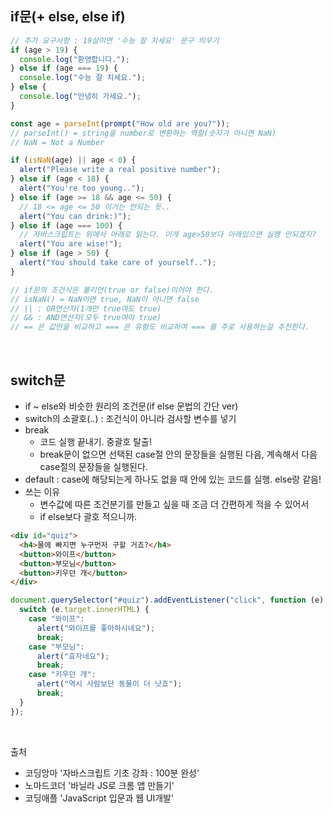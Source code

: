 ## if문(+ else, else if)

```javascript
// 추가 요구사항 : 19살이면 '수능 잘 치세요' 문구 띄우기
if (age > 19) {
  console.log("환영합니다.");
} else if (age === 19) {
  console.log("수능 잘 치세요.");
} else {
  console.log("안녕히 가세요.");
}
```

```jsx
const age = parseInt(prompt("How old are you?"));
// parseInt() = string을 number로 변환하는 역할(숫자가 아니면 NaN)
// NaN = Not a Number

if (isNaN(age) || age < 0) {
  alert("Please write a real positive number");
} else if (age < 18) {
  alert("You're too young..");
} else if (age >= 18 && age <= 50) {
  // 18 <= age <= 50 이거는 안되는 듯..
  alert("You can drink:)");
} else if (age === 100) {
  // 자바스크립트는 위에서 아래로 읽는다. 이게 age>50보다 아래있으면 실행 안되겠지?
  alert("You are wise!");
} else if (age > 50) {
  alert("You should take care of yourself..");
}

// if문의 조건식은 불리언(true or false)이어야 한다.
// isNaN() = NaN이면 true, NaN이 아니면 false
// || : OR연산자(1개만 true여도 true)
// && : AND연산자(모두 true여야 true)
// == 은 값만을 비교하고 === 은 유형도 비교하여 === 를 주로 사용하는걸 추천한다.
```

  <br>
    
## switch문 
- if ~ else와 비슷한 원리의 조건문(if else 문법의 간단 ver)
- switch의 소괄호(..) : 조건식이 아니라 검사할 변수를 넣기
- break
  - 코드 실행 끝내기. 중괄호 탈출!
  - break문이 없으면 선택된 case절 안의 문장들을 실행된 다음, 계속해서 다음 case절의 문장들을 실행된다.
- default : case에 해당되는게 하나도 없을 때 안에 있는 코드를 실행. else랑 같음!
- 쓰는 이유
  - 변수값에 따른 조건분기를 만들고 싶을 때 조금 더 간편하게 적을 수 있어서
  - if else보다 괄호 적으니까.

```html
<div id="quiz">
  <h4>물에 빠지면 누구먼저 구할 거죠?</h4>
  <button>와이프</button>
  <button>부모님</button>
  <button>키우던 개</button>
</div>
```

```jsx
document.querySelector("#quiz").addEventListener("click", function (e) {
  switch (e.target.innerHTML) {
    case "와이프":
      alert("와이프를 좋아하시네요");
      break;
    case "부모님":
      alert("효자네요");
      break;
    case "키우던 개":
      alert("역시 사람보단 동물이 더 낫죠");
      break;
  }
});
```

  <br>

출처

- 코딩앙마 '자바스크립트 기초 강좌 : 100분 완성'
- 노마드코더 '바닐라 JS로 크롬 앱 만들기'
- 코딩애플 'JavaScript 입문과 웹 UI개발'
